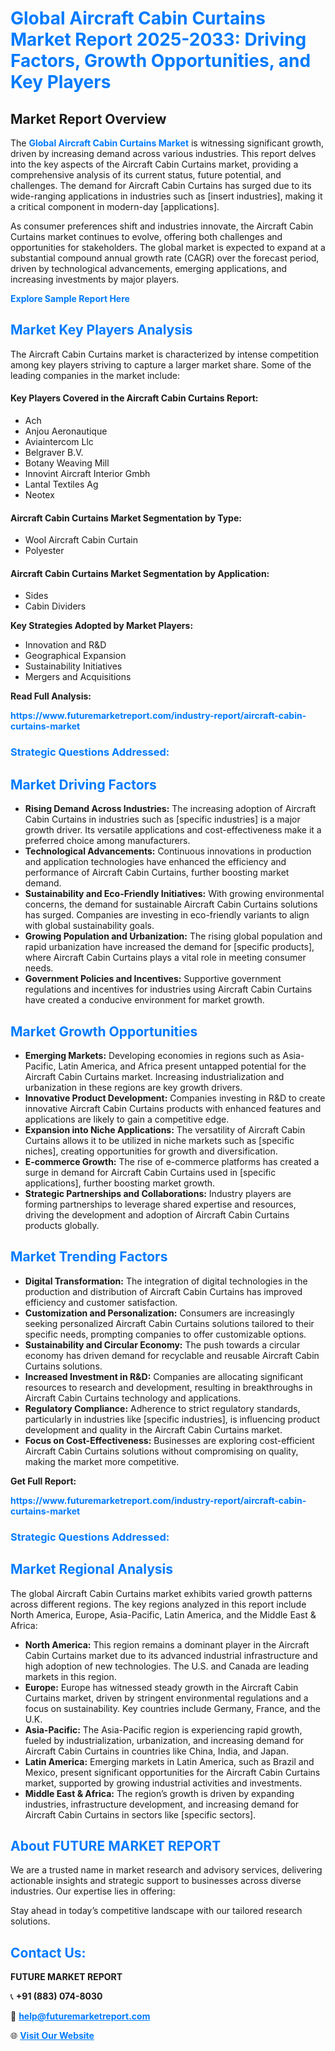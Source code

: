 <h1 style="color: #007BFF;">Global Aircraft Cabin Curtains Market Report 2025-2033: Driving Factors, Growth Opportunities, and Key Players</h1>

<section id="overview">
<h2>Market Report Overview</h2>
<p>The <a href="https://www.futuremarketreport.com/industry-report/aircraft-cabin-curtains-market" style="color: #007BFF; text-decoration: none;"><strong>Global Aircraft Cabin Curtains Market</strong></a> is witnessing significant growth, driven by increasing demand across various industries. This report delves into the key aspects of the Aircraft Cabin Curtains market, providing a comprehensive analysis of its current status, future potential, and challenges. The demand for Aircraft Cabin Curtains has surged due to its wide-ranging applications in industries such as [insert industries], making it a critical component in modern-day [applications].</p>
<p>As consumer preferences shift and industries innovate, the Aircraft Cabin Curtains market continues to evolve, offering both challenges and opportunities for stakeholders. The global market is expected to expand at a substantial compound annual growth rate (CAGR) over the forecast period, driven by technological advancements, emerging applications, and increasing investments by major players.</p>
</section>

<section id="overview">
<p><a href="https://www.futuremarketreport.com/request-sample/reportId=46073" style="color: #007BFF; text-decoration: none;"><strong>Explore Sample Report Here</strong></a></p>
</section>

<section id="key-players">
<h2 style="color: #007BFF;">Market Key Players Analysis</h2>
<p>The Aircraft Cabin Curtains market is characterized by intense competition among key players striving to capture a larger market share. Some of the leading companies in the market include:</p>
<h4>Key Players Covered in the Aircraft Cabin Curtains Report:</h4>
<ul><li>Ach</li><li>Anjou Aeronautique</li><li>Aviaintercom Llc</li><li>Belgraver B.V.</li><li>Botany Weaving Mill</li><li>Innovint Aircraft Interior Gmbh</li><li>Lantal Textiles Ag</li><li>Neotex</li></ul>
<h4>Aircraft Cabin Curtains Market Segmentation by Type:</h4>
<ul><li>Wool Aircraft Cabin Curtain</li><li>Polyester</li></ul>

<h4>Aircraft Cabin Curtains Market Segmentation by Application:</h4>
<ul><li>Sides</li><li>Cabin Dividers</li></ul>
<p><strong>Key Strategies Adopted by Market Players:</strong></p>
<ul>
<li>Innovation and R&D</li>
<li>Geographical Expansion</li>
<li>Sustainability Initiatives</li>
<li>Mergers and Acquisitions</li>
</ul>
</section>

<section>
<p><strong>Read Full Analysis: </strong></p><a href="https://www.futuremarketreport.com/industry-report/aircraft-cabin-curtains-market" style="color: #007BFF; text-decoration: none;"><strong>https://www.futuremarketreport.com/industry-report/aircraft-cabin-curtains-market</strong></a>
<h3 style="color: #007BFF;">Strategic Questions Addressed:</h3>
</section>

<section id="driving-factors">
<h2 style="color: #007BFF;">Market Driving Factors</h2>
<ul>
<li><strong>Rising Demand Across Industries:</strong> The increasing adoption of Aircraft Cabin Curtains in industries such as [specific industries] is a major growth driver. Its versatile applications and cost-effectiveness make it a preferred choice among manufacturers.</li>
<li><strong>Technological Advancements:</strong> Continuous innovations in production and application technologies have enhanced the efficiency and performance of Aircraft Cabin Curtains, further boosting market demand.</li>
<li><strong>Sustainability and Eco-Friendly Initiatives:</strong> With growing environmental concerns, the demand for sustainable Aircraft Cabin Curtains solutions has surged. Companies are investing in eco-friendly variants to align with global sustainability goals.</li>
<li><strong>Growing Population and Urbanization:</strong> The rising global population and rapid urbanization have increased the demand for [specific products], where Aircraft Cabin Curtains plays a vital role in meeting consumer needs.</li>
<li><strong>Government Policies and Incentives:</strong> Supportive government regulations and incentives for industries using Aircraft Cabin Curtains have created a conducive environment for market growth.</li>
</ul>
</section>

<section id="growth-opportunities">
<h2 style="color: #007BFF;">Market Growth Opportunities</h2>
<ul>
<li><strong>Emerging Markets:</strong> Developing economies in regions such as Asia-Pacific, Latin America, and Africa present untapped potential for the Aircraft Cabin Curtains market. Increasing industrialization and urbanization in these regions are key growth drivers.</li>
<li><strong>Innovative Product Development:</strong> Companies investing in R&D to create innovative Aircraft Cabin Curtains products with enhanced features and applications are likely to gain a competitive edge.</li>
<li><strong>Expansion into Niche Applications:</strong> The versatility of Aircraft Cabin Curtains allows it to be utilized in niche markets such as [specific niches], creating opportunities for growth and diversification.</li>
<li><strong>E-commerce Growth:</strong> The rise of e-commerce platforms has created a surge in demand for Aircraft Cabin Curtains used in [specific applications], further boosting market growth.</li>
<li><strong>Strategic Partnerships and Collaborations:</strong> Industry players are forming partnerships to leverage shared expertise and resources, driving the development and adoption of Aircraft Cabin Curtains products globally.</li>
</ul>
</section>

<section id="trending-factors">
<h2 style="color: #007BFF;">Market Trending Factors</h2>
<ul>
<li><strong>Digital Transformation:</strong> The integration of digital technologies in the production and distribution of Aircraft Cabin Curtains has improved efficiency and customer satisfaction.</li>
<li><strong>Customization and Personalization:</strong> Consumers are increasingly seeking personalized Aircraft Cabin Curtains solutions tailored to their specific needs, prompting companies to offer customizable options.</li>
<li><strong>Sustainability and Circular Economy:</strong> The push towards a circular economy has driven demand for recyclable and reusable Aircraft Cabin Curtains solutions.</li>
<li><strong>Increased Investment in R&D:</strong> Companies are allocating significant resources to research and development, resulting in breakthroughs in Aircraft Cabin Curtains technology and applications.</li>
<li><strong>Regulatory Compliance:</strong> Adherence to strict regulatory standards, particularly in industries like [specific industries], is influencing product development and quality in the Aircraft Cabin Curtains market.</li>
<li><strong>Focus on Cost-Effectiveness:</strong> Businesses are exploring cost-efficient Aircraft Cabin Curtains solutions without compromising on quality, making the market more competitive.</li>
</ul>
</section>

<section>
<p><strong>Get Full Report: </strong></p><a href="https://www.futuremarketreport.com/industry-report/aircraft-cabin-curtains-market" style="color: #007BFF; text-decoration: none;"><strong>https://www.futuremarketreport.com/industry-report/aircraft-cabin-curtains-market</strong></a>
<h3 style="color: #007BFF;">Strategic Questions Addressed:</h3>
</section>


<section id="regional-analysis">
<h2 style="color: #007BFF;">Market Regional Analysis</h2>
<p>The global Aircraft Cabin Curtains market exhibits varied growth patterns across different regions. The key regions analyzed in this report include North America, Europe, Asia-Pacific, Latin America, and the Middle East & Africa:</p>
<ul>
<li><strong>North America:</strong> This region remains a dominant player in the Aircraft Cabin Curtains market due to its advanced industrial infrastructure and high adoption of new technologies. The U.S. and Canada are leading markets in this region.</li>
<li><strong>Europe:</strong> Europe has witnessed steady growth in the Aircraft Cabin Curtains market, driven by stringent environmental regulations and a focus on sustainability. Key countries include Germany, France, and the U.K.</li>
<li><strong>Asia-Pacific:</strong> The Asia-Pacific region is experiencing rapid growth, fueled by industrialization, urbanization, and increasing demand for Aircraft Cabin Curtains in countries like China, India, and Japan.</li>
<li><strong>Latin America:</strong> Emerging markets in Latin America, such as Brazil and Mexico, present significant opportunities for the Aircraft Cabin Curtains market, supported by growing industrial activities and investments.</li>
<li><strong>Middle East & Africa:</strong> The region’s growth is driven by expanding industries, infrastructure development, and increasing demand for Aircraft Cabin Curtains in sectors like [specific sectors].</li>
</ul>
</section>

<footer>
<h2 style="color: #007BFF;">About FUTURE MARKET REPORT</h2>
<p>We are a trusted name in market research and advisory services, delivering actionable insights and strategic support to businesses across diverse industries. Our expertise lies in offering:</p>

<p>Stay ahead in today’s competitive landscape with our tailored research solutions.</p>

<h2 style="color: #007BFF;">Contact Us:</h2>
<p><strong>FUTURE MARKET REPORT</strong></p>
<p>📞 <strong>+91 (883) 074-8030</strong></p>
<p>📧 <strong><a href="mailto:help@futuremarketreport.com" style="color: #007BFF;">help@futuremarketreport.com</a></strong></p>
<p>🌐 <strong><a href="https://www.futuremarketreport.com/" style="color: #007BFF;">Visit Our Website</a></strong></p>
</footer>
